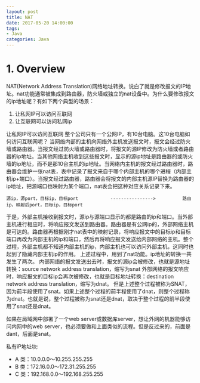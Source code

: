 ```yaml
---
layout: post
title: NAT
date: 2017-05-20 14:00:00
tags:
- Java
categories: Java
---
```


# 1. Overview
NAT(Network Address Translation)网络地址转换。说白了就是修改报文的IP地址。nat功能通常被集成到路由器，防火墙或独立的nat设备中。为什么要修改报文的ip地址呢？有如下两个典型的场景：
1. 让私网IP可以访问互联网
2. 让互联网可以访问私网ip

让私网IP可以访问互联网
整个公司只有一个公网IP，有10台电脑。这10台电脑如何访问互联网呢？
当网络内部的主机向网络外主机发送报文时，报文会经过防火墙或路由器。当报文经过防火墙或路由器时，将报文的源IP修改为防火墙或者路由器的ip地址。当其他网络主机收到这些报文时，显示的源ip地址是路由器的或防火墙的ip地址，而不是那10台主机的ip地址。当网络内主机的报文经过路由器时，路由器会维护一张nat表，表中记录了报文来自于哪个内部主机的哪个进程（内部主机ip+端口）。当报文经过路由器，路由器会将报文的内部主机源IP替换为路由器的ip地址，把源端口也映射为某个端口，nat表会把这种对应关系记录下来。

```text
源ip，源port，目标ip，目标port            ---------------->          路由ip，映射后port，目标ip，目标port
```

于是，外部主机接收到报文时，源ip与源端口显示的都是路由的ip和端口。当外部主机进行相应时，将响应报文发送到路由器。路由器是有公网ip的，外部网络主机是可达的。路由器再根据刚才nat表中的映射记录，将响应报文中的目标ip和目标端口再改为内部主机的ip和端口，然后再将响应报文发送给内部网络的主机。整个过程，外部主机都不知道内部主机的ip，内部主机也可以访问外部主机，这同时也起到了隐藏内部主机ip的作用。
上述过程中，用到了nat功能。ip地址的转换一共发生了两次。
内部网络的报文发送出去时，报文的源ip会被修改，也就是源地址转换：source network address translation，缩写为snat
外部网络的报文响应时，响应报文的目标ip会再次被修改，也就是目标地址转换：destination network address translation，缩写为dnat。
但是上述整个过程被称为SNAT，因为前半段使用了snat。如果上述整个过程的前半程使用了dnat，则整个过程称为dnat。也就是说，整个过程被称为snat还是dnat，取决于整个过程的前半段使用了snat还是dnat。


如果在局域网中部署了一个web server或数据库server，想让外网的机器能够访问内网中的web server，也必须要做和上面类似的流程。但是反过来的，前面是dant，后面是snat。





私有iP地址块:    
* A 类：10.0.0.0～10.255.255.255
* B 类：172.16.0.0～172.31.255.255
* C 类：192.168.0.0～192.168.255.255




